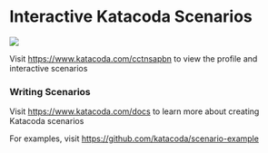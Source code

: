 # Interactive Katacoda Scenarios

[![](http://shields.katacoda.com/katacoda/cctnsapbn/count.svg)](https://www.katacoda.com/cctnsapbn "Get your profile on Katacoda.com")

Visit https://www.katacoda.com/cctnsapbn to view the profile and interactive scenarios

### Writing Scenarios
Visit https://www.katacoda.com/docs to learn more about creating Katacoda scenarios

For examples, visit https://github.com/katacoda/scenario-example
